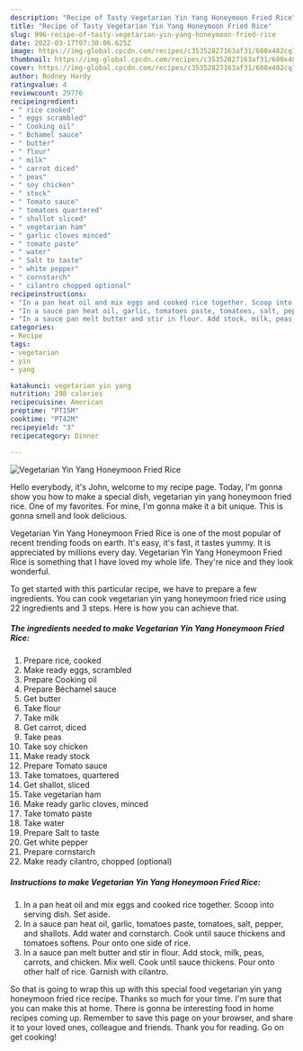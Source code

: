 ```yaml
---
description: "Recipe of Tasty Vegetarian Yin Yang Honeymoon Fried Rice"
title: "Recipe of Tasty Vegetarian Yin Yang Honeymoon Fried Rice"
slug: 996-recipe-of-tasty-vegetarian-yin-yang-honeymoon-fried-rice
date: 2022-03-17T07:30:06.625Z
image: https://img-global.cpcdn.com/recipes/c35352827163af31/680x482cq70/vegetarian-yin-yang-honeymoon-fried-rice-recipe-main-photo.jpg
thumbnail: https://img-global.cpcdn.com/recipes/c35352827163af31/680x482cq70/vegetarian-yin-yang-honeymoon-fried-rice-recipe-main-photo.jpg
cover: https://img-global.cpcdn.com/recipes/c35352827163af31/680x482cq70/vegetarian-yin-yang-honeymoon-fried-rice-recipe-main-photo.jpg
author: Rodney Hardy
ratingvalue: 4
reviewcount: 29776
recipeingredient:
- " rice cooked"
- " eggs scrambled"
- " Cooking oil"
- " Bchamel sauce"
- " butter"
- " flour"
- " milk"
- " carrot diced"
- " peas"
- " soy chicken"
- " stock"
- " Tomato sauce"
- " tomatoes quartered"
- " shallot sliced"
- " vegetarian ham"
- " garlic cloves minced"
- " tomato paste"
- " water"
- " Salt to taste"
- " white pepper"
- " cornstarch"
- " cilantro chopped optional"
recipeinstructions:
- "In a pan heat oil and mix eggs and cooked rice together. Scoop into serving dish. Set aside."
- "In a sauce pan heat oil, garlic, tomatoes paste, tomatoes, salt, pepper, and shallots. Add water and cornstarch. Cook until sauce thickens and tomatoes softens. Pour onto one side of rice."
- "In a sauce pan melt butter and stir in flour. Add stock, milk, peas, carrots, and chicken. Mix well. Cook until sauce thickens. Pour onto other half of rice. Garnish with cilantro."
categories:
- Recipe
tags:
- vegetarian
- yin
- yang

katakunci: vegetarian yin yang 
nutrition: 298 calories
recipecuisine: American
preptime: "PT15M"
cooktime: "PT42M"
recipeyield: "3"
recipecategory: Dinner

---
```



![Vegetarian Yin Yang Honeymoon Fried Rice](https://img-global.cpcdn.com/recipes/c35352827163af31/680x482cq70/vegetarian-yin-yang-honeymoon-fried-rice-recipe-main-photo.jpg)

Hello everybody, it's John, welcome to my recipe page. Today, I'm gonna show you how to make a special dish, vegetarian yin yang honeymoon fried rice. One of my favorites. For mine, I'm gonna make it a bit unique. This is gonna smell and look delicious.

Vegetarian Yin Yang Honeymoon Fried Rice is one of the most popular of recent trending foods on earth. It's easy, it's fast, it tastes yummy. It is appreciated by millions every day. Vegetarian Yin Yang Honeymoon Fried Rice is something that I have loved my whole life. They're nice and they look wonderful.




To get started with this particular recipe, we have to prepare a few ingredients. You can cook vegetarian yin yang honeymoon fried rice using 22 ingredients and 3 steps. Here is how you can achieve that.

<!--inarticleads1-->

##### The ingredients needed to make Vegetarian Yin Yang Honeymoon Fried Rice:

1. Prepare  rice, cooked
1. Make ready  eggs, scrambled
1. Prepare  Cooking oil
1. Prepare  Béchamel sauce
1. Get  butter
1. Take  flour
1. Take  milk
1. Get  carrot, diced
1. Take  peas
1. Take  soy chicken
1. Make ready  stock
1. Prepare  Tomato sauce
1. Take  tomatoes, quartered
1. Get  shallot, sliced
1. Take  vegetarian ham
1. Make ready  garlic cloves, minced
1. Take  tomato paste
1. Take  water
1. Prepare  Salt to taste
1. Get  white pepper
1. Prepare  cornstarch
1. Make ready  cilantro, chopped (optional)




<!--inarticleads2-->

##### Instructions to make Vegetarian Yin Yang Honeymoon Fried Rice:

1. In a pan heat oil and mix eggs and cooked rice together. Scoop into serving dish. Set aside.
1. In a sauce pan heat oil, garlic, tomatoes paste, tomatoes, salt, pepper, and shallots. Add water and cornstarch. Cook until sauce thickens and tomatoes softens. Pour onto one side of rice.
1. In a sauce pan melt butter and stir in flour. Add stock, milk, peas, carrots, and chicken. Mix well. Cook until sauce thickens. Pour onto other half of rice. Garnish with cilantro.




So that is going to wrap this up with this special food vegetarian yin yang honeymoon fried rice recipe. Thanks so much for your time. I'm sure that you can make this at home. There is gonna be interesting food in home recipes coming up. Remember to save this page on your browser, and share it to your loved ones, colleague and friends. Thank you for reading. Go on get cooking!
